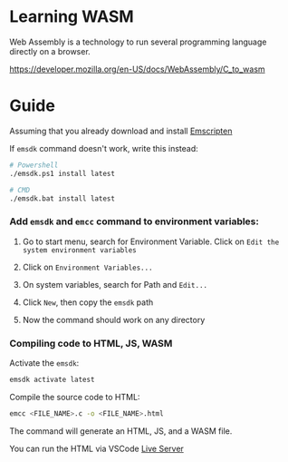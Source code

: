 # Learning WASM

Web Assembly is a technology to run several programming language directly on a browser.

https://developer.mozilla.org/en-US/docs/WebAssembly/C_to_wasm

# Guide

Assuming that you already download and install [Emscripten](https://emscripten.org/docs/getting_started/downloads.html)

If `emsdk` command doesn't work, write this instead:

```bash
# Powershell
./emsdk.ps1 install latest

# CMD
./emsdk.bat install latest
```

### Add `emsdk` and `emcc` command to environment variables:

1. Go to start menu, search for Environment Variable. Click on `Edit the system environment variables`

2. Click on `Environment Variables...`

3. On system variables, search for Path and `Edit...`

4. Click `New`, then copy the `emsdk` path

5. Now the command should work on any directory

### Compiling code to HTML, JS, WASM

Activate the `emsdk`:

```bash
emsdk activate latest
```

Compile the source code to HTML:

```bash
emcc <FILE_NAME>.c -o <FILE_NAME>.html
```

The command will generate an HTML, JS, and a WASM file.

You can run the HTML via VSCode [Live Server](https://marketplace.visualstudio.com/items?itemName=ritwickdey.LiveServer)